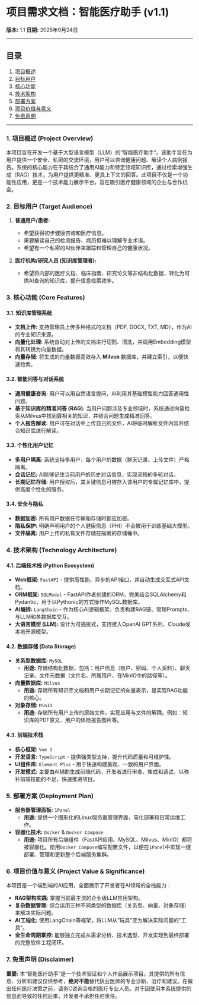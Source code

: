 # 项目需求文档：智能医疗助手 (v1.1)

**版本:** 1.1
**日期:** 2025年9月24日

---

## 目录
1. [项目概述](#1-项目概述-project-overview)
2. [目标用户](#2-目标用户-target-audience)
3. [核心功能](#3-核心功能-core-features)
4. [技术架构](#4-技术架构-technology-architecture)
5. [部署方案](#5-部署方案-deployment-plan)
6. [项目价值与意义](#6-项目价值与意义-project-value--significance)
7. [免责声明](#7-免责声明-disclaimer)

---

### 1. 项目概述 (Project Overview)

本项目旨在开发一个基于大型语言模型（LLM）的“智能医疗助手”。该助手旨在为用户提供一个安全、私密的交流环境，用户可以咨询健康问题、解读个人病例报告。系统的核心能力在于其结合了通用AI能力和特定领域知识库，通过检索增强生成（RAG）技术，为用户提供更精准、更具上下文的回答。此项目不仅是一个功能性应用，更是一个技术能力展示平台，旨在吸引医疗健康领域的企业与合作机会。

### 2. 目标用户 (Target Audience)

1.  **普通用户/患者:**
    *   希望获得初步健康咨询和医疗信息。
    *   需要解读自己的检测报告、病历但难以理解专业术语。
    *   希望有一个私密的AI伙伴来跟踪和管理自己的健康状况。

2.  **医疗机构/研究人员 (知识库管理者):**
    *   希望将内部的医疗文档、临床指南、研究论文等非结构化数据，转化为可供AI查询的知识库，提升信息检索效率。

### 3. 核心功能 (Core Features)

#### 3.1. 知识库管理系统
*   **文档上传:** 支持管理员上传多种格式的文档（PDF, DOCX, TXT, MD），作为AI的专业知识来源。
*   **向量化处理:** 系统自动对上传的文档进行切割、清洗，并调用Embedding模型将其转换为向量数据。
*   **向量存储:** 将生成的向量数据高效存入 **Milvus** 数据库，并建立索引，以便快速检索。

#### 3.2. 智能问答与对话系统
*   **通用健康咨询:** 用户可以用自然语言提问，AI利用其基础模型能力回答通用性问题。
*   **基于知识库的精准问答 (RAG):** 当用户问题涉及专业领域时，系统通过向量检索从Milvus中找到最相关的知识，并结合问题生成精准回答。
*   **个人报告解读:** 用户可在对话中上传自己的文件，AI将临时解析文件内容并结合知识库进行解读。

#### 3.3. 个性化用户记忆
*   **多用户隔离:** 系统支持多用户，每个用户的数据（聊天记录、上传文件）严格隔离。
*   **会话记忆:** AI能够记住当前用户的历史对话信息，实现流畅的多轮对话。
*   **长期记忆存储:** 用户授权后，其关键信息可被存入该用户的专属记忆库中，提供高度个性化的服务。

#### 3.4. 安全与隐私
*   **数据加密:** 所有用户数据在传输和存储时都应加密。
*   **隐私保护:** 明确声明用户的个人健康信息（PHI）不会被用于训练基础大模型。
*   **文件隔离:** 用户上传的私有文件存储在隔离的存储桶中。

### 4. 技术架构 (Technology Architecture)

#### 4.1. 后端技术栈 (Python Ecosystem)
*   **Web框架:** `FastAPI` - 提供高性能、异步的API接口，并自动生成交互式API文档。
*   **ORM框架:** `SQLModel` - FastAPI作者创建的ORM，完美结合SQLAlchemy和Pydantic，用于以Pythonic的方式操作MySQL数据库。
*   **AI编排:** `LangChain` - 作为核心AI逻辑框架，负责构建RAG链、管理Prompts、与LLM和各数据库交互。
*   **大语言模型 (LLM):** 设计为可插拔式，支持接入OpenAI GPT系列、Claude或本地开源模型。

#### 4.2. 数据存储 (Data Storage)
*   **关系型数据库:** `MySQL`
    *   **用途:** 存储结构化数据，包括：用户信息（账户、密码、个人资料）、聊天记录、文件元数据（文件名、所属用户、在MinIO中的路径等）。
*   **向量数据库:** `Milvus`
    *   **用途:** 存储所有知识库文档和用户长期记忆的向量表示，是实现RAG功能的核心。
*   **对象存储:** `MinIO`
    *   **用途:** 存储所有用户上传的原始文件，实现应用与文件的解耦。例如：知识库的PDF原文、用户的体检报告图片等。

#### 4.3. 前端技术栈
*   **核心框架:** `Vue 3`
*   **开发语言:** `TypeScript` - 提供强类型支持，提升代码质量和可维护性。
*   **UI组件库:** `Element Plus` - 用于快速构建美观、一致的用户界面。
*   **开发模式:** 主要由AI辅助生成前端代码，开发者进行审查、集成和调试，以弥补前端技能的不足，快速推进项目。

### 5. 部署方案 (Deployment Plan)

*   **服务器管理面板:** `1Panel`
    *   **用途:** 提供一个图形化的Linux服务器管理界面，简化部署和日常运维工作。
*   **容器化技术:** `Docker` & `Docker Compose`
    *   **用途:** 项目所有后端组件（FastAPI应用、MySQL、Milvus、MinIO）都将被容器化。使用`Docker Compose`编写配置文件，以便在`1Panel`中实现一键部署、管理和更新整个后端服务集群。

### 6. 项目价值与意义 (Project Value & Significance)

本项目是一个端到端的AI应用，全面展示了开发者在AI领域的全栈能力：
*   **RAG架构实践:** 掌握当前最主流的企业级LLM应用架构。
*   **复杂数据管理:** 综合运用三种不同类型的数据库（关系型、向量、对象存储）来解决实际问题。
*   **AI工程化:** 使用LangChain等框架，将LLM从“玩具”变为解决实际问题的“工具”。
*   **全生命周期掌控:** 能够独立完成从需求分析、技术选型、开发实现到最终部署的完整软件工程闭环。

### 7. 免责声明 (Disclaimer)

**重要:** 本“智能医疗助手”是一个技术验证和个人作品展示项目。其提供的所有信息、分析和建议仅供参考，**绝对不能**替代执业医师的专业诊断、治疗和建议。在做出任何医疗决策之前，请务C咨询合格的医疗专业人员。对于因使用本系统提供的信息而导致的任何后果，开发者不承担任何责任。
